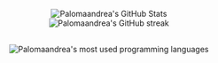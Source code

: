 <p align="center">
  <img src="https://github-readme-stats.vercel.app/api?username=palomaandrea&theme=jolly&show_icons=true&hide_border=true&count_private=true" alt="Palomaandrea's GitHub Stats" style="text-align: center;"/> <br>
  <img src="https://github-readme-streak-stats.herokuapp.com/?user=palomaandrea&theme=jolly&hide_border=true" alt="Palomaandrea's GitHub streak" style="text-align: center; margin-bottom: 30px;" /> <br>
  <img src="https://github-readme-stats.vercel.app/api/top-langs/?username=palomaandrea&theme=jolly&show_icons=true&hide_border=true&layout=compact" alt="Palomaandrea's most used programming languages" style="text-align: center; margin-bottom: 30px;" /> <br>
  <br>
</p>
